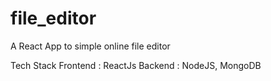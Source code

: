 # file_editor
A React App to simple online file editor


Tech Stack 
  Frontend : ReactJs 
  Backend : NodeJS, MongoDB  
